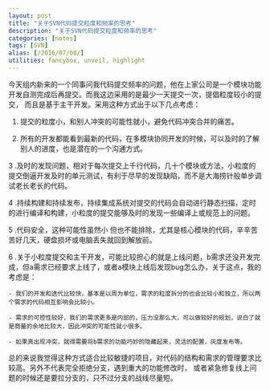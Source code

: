 ```yaml
---
layout: post
title: "关于SVN代码提交粒度和频率的思考"
description: "关于SVN代码提交粒度和频率的思考"
categories: [notes]
tags: [SVN]
alias: [/2016/07/08/]
utilities: fancybox, unveil, highlight
---
```


今天组内新来的一个同事问我代码提交频率的问题，他在上家公司是一个模块功能开发自测完成后再提交。而我这边采用的是最少一天提交一次，提倡粒度较小的提交，
而且是基于主干开发。采用这种方式出于以下几点考虑：

1. 提交的粒度小，和别人冲突的可能性就小，避免代码冲突合并的痛苦。

2. 所有的开发都能看到最新的代码，在多模块协同开发的时候，可以及时的了解别人的进度，也是潜在的一个沟通方式。

3 .及时的发现问题，相对于每次提交上千行代码，几十个模块或方法，小粒度的提交倒逼开发及时的单元测试，有利于尽早的发现缺陷，而不是大海捞针般单步调试老长老长的代码。

4 .持续构建和持续发布，持续集成系统对提交的代码会自动进行静态扫描，定时的进行编译和构建，小粒度的提交能够及时的发现一些编译上或规范上的问题。

5 .代码安全，这种可能性虽然小 但也不能排除，尤其是核心模块的代码，辛辛苦苦好几天，硬盘损坏或电脑丢失就回到解放前。

6 .关于小粒度提交和主干开发，可能比较担心的就是上线问题，b需求还没开发完成，但a需求已经要求上线了，或者a模块上线后发现bug怎么办，关于这点，我的考虑是：

	- 我们的开发和迭代比较快，基本是以周为单位，需求的粒度拆分的也会比较小和独立，所以两个需求的代码相互影响会比较小。

	- 需求的可控性较好，我们的需求更多是内部的，压力没那么大，可以做较好的规划，说白了就是商量的余地比较大，因此冲突的可能性就小很多。

	- 如果真出现冲突，就得需要将b需求的功能巧妙的隐藏起来，灵活的配置，灰度发布等。

总的来说我觉得这种方式适合比较敏捷的项目，对代码的结构和需求的管理要求比较高。另外不代表完全拒绝分支，遇到重大的功能修改时，
或者紧急修复线上问题的时候还是要拉分支的，只不过分支的战线尽量短。

